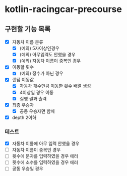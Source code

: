 # kotlin-racingcar-precourse

## 구현할 기능 목록
- [x] 자동차 이름 분류  
  - [x] (예외) 5자이상인경우
  - [x] (예외) 아무입력도 안했을 경우
  - [x] (예외) 자동차 이름이 중복인 경우
- [x] 이동할 횟수
  - [x] (예외) 정수가 아닌 경우

- [x] 랜덤 이동값 
  - [x] 자동차 개수만큼 이동한 횟수 배열 생성
  - [x] 4이상일 경우 이동
  - [x] 실행 결과 출력

- [x] 최종 우승자
  - [x] 공동 우승자면 함께

- [x] depth 2이하

### 테스트
- [x] 자동차 이름에 아무 입력 안했을 경우
- [ ] 자동차 이름이 중복인 경우
- [ ] 횟수에 문자를 입력하였을 경우 에러
- [ ] 횟수에 소수를 입력하였을 경우 에러
- [ ] 공동 우승일 경우